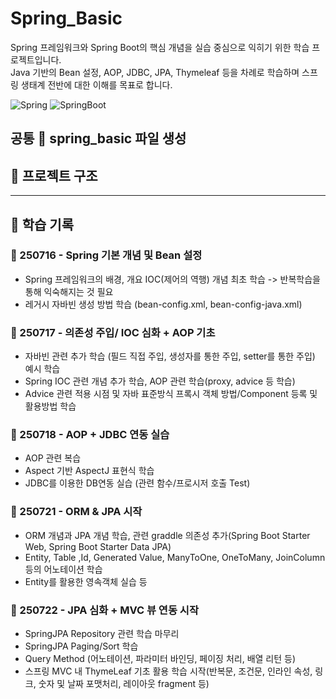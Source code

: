 # Spring_Basic
Spring 프레임워크와 Spring Boot의 핵심 개념을 실습 중심으로 익히기 위한 학습 프로젝트입니다.  
Java 기반의 Bean 설정, AOP, JDBC, JPA, Thymeleaf 등을 차례로 학습하며 스프링 생태계 전반에 대한 이해를 목표로 합니다.

![Spring](https://img.shields.io/badge/spring-6DB33F?style=for-the-badge&logo=spring&logoColor=white)
![SpringBoot](https://img.shields.io/badge/Spring%20Boot-6DB33F?style=for-the-badge&logo=springboot&logoColor=white)

## 공통 🌱 spring_basic 파일 생성 

## 📁 프로젝트 구조
---
## 📅 학습 기록

### 📅 250716 - Spring 기본 개념 및 Bean 설정
- Spring 프레임워크의 배경, 개요 IOC(제어의 역행) 개념 최초 학습 -> 반복학습을 통해 익숙해지는 것 필요
- 레거시 자바빈 생성 방법 학습 (bean-config.xml, bean-config-java.xml)

### 📅 250717 - 의존성 주입/ IOC 심화 + AOP 기초
- 자바빈 관련 추가 학습 (필드 직접 주입, 생성자를 통한 주입, setter를 통한 주입) 예시 학습
- Spring IOC 관련 개념 추가 학습, AOP 관련 학습(proxy, advice 등 학습) 
- Advice 관련 적용 시점 및 자바 표준방식 프록시 객체 방법/Component 등록 및 활용방법 학습

### 📅 250718 - AOP + JDBC 연동 실습
- AOP 관련 복습
- Aspect 기반 AspectJ 표현식 학습
- JDBC를 이용한 DB연동 실습 (관련 함수/프로시저 호출 Test)

### 📅 250721 - ORM & JPA 시작
- ORM 개념과 JPA 개념 학습, 관련 graddle 의존성 추가(Spring Boot Starter Web, Spring Boot Starter Data JPA)
- Entity, Table ,Id, Generated Value, ManyToOne, OneToMany, JoinColumn 등의 어노테이션 학습
- Entity를 활용한 영속객체 실습 등

### 📅 250722 - JPA 심화 + MVC 뷰 연동 시작
- SpringJPA Repository 관련 학습 마무리
- SpringJPA Paging/Sort 학습
- Query Method (어노테이션, 파라미터 바인딩, 페이징 처리, 배열 리턴 등)
- 스프링 MVC 내 ThymeLeaf 기초 활용 학습 시작(반복문, 조건문, 인라인 속성, 링크, 숫자 및 날짜 포맷처리, 레이아웃 fragment 등)
